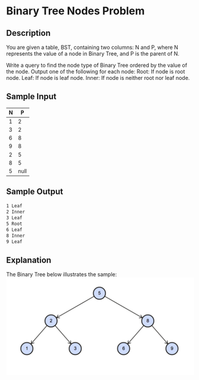 # Binary Tree Nodes Problem

## Description
You are given a table, BST, containing two columns: N and P, where N represents the value of a node in Binary Tree, and P is the parent of N.

Write a query to find the node type of Binary Tree ordered by the value of the node. Output one of the following for each node:
Root: If node is root node.
Leaf: If node is leaf node.
Inner: If node is neither root nor leaf node.

## Sample Input
| N | P |
|---|---|
| 1 | 2 |
| 3 | 2 |
| 6 | 8 |
| 9 | 8 |
| 2 | 5 |
| 8 | 5 |
| 5 | null |

## Sample Output
```
1 Leaf
2 Inner
3 Leaf
5 Root
6 Leaf
8 Inner
9 Leaf
```

## Explanation
The Binary Tree below illustrates the sample:
![Binary Tree Image](Binary_Tree_Nodes/BinaryTree_Image.jpg)